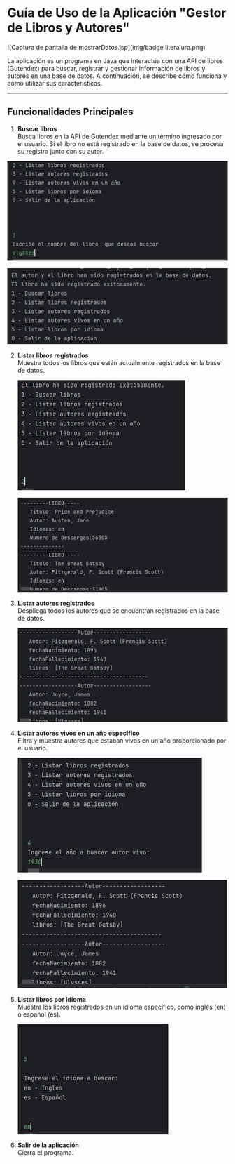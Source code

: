 # Guía de Uso de la Aplicación "Gestor de Libros y Autores"

![Captura de pantalla de mostrarDatos.jsp](img/badge literalura.png)

La aplicación es un programa en Java que interactúa con una API de libros (Gutendex) para buscar, registrar y gestionar información de libros y autores en una base de datos. A continuación, se describe cómo funciona y cómo utilizar sus características.

---

## Funcionalidades Principales

1. **Buscar libros**  
   Busca libros en la API de Gutendex mediante un término ingresado por el usuario. Si el libro no está registrado en la base de datos, se procesa su registro junto con su autor.

![Captura de pantalla de mostrarDatos.jsp](img/opcion1.JPG)

![Captura de pantalla de mostrarDatos.jsp](img/opcion1.1.JPG)


2. **Listar libros registrados**  
   Muestra todos los libros que están actualmente registrados en la base de datos.

   ![Captura de pantalla de mostrarDatos.jsp](img/opcion2.JPG)

    ![Captura de pantalla de mostrarDatos.jsp](img/opcion2.1.JPG)


3. **Listar autores registrados**  
   Despliega todos los autores que se encuentran registrados en la base de datos.

   
   ![Captura de pantalla de mostrarDatos.jsp](img/opcion3.JPG)

   


4. **Listar autores vivos en un año específico**  
   Filtra y muestra autores que estaban vivos en un año proporcionado por el usuario.

   ![Captura de pantalla de mostrarDatos.jsp](img/opcion4.JPG)

    ![Captura de pantalla de mostrarDatos.jsp](img/opcion4.1.JPG)

5. **Listar libros por idioma**  
   Muestra los libros registrados en un idioma específico, como inglés (en) o español (es).


    ![Captura de pantalla de mostrarDatos.jsp](img/opcion5.JPG)

6. **Salir de la aplicación**  
   Cierra el programa.
